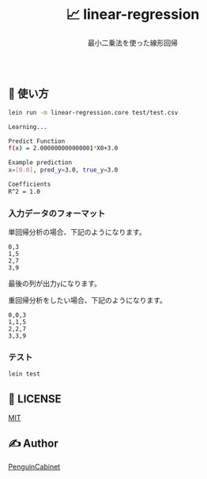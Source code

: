 <div align="center">

# 📈 linear-regression


最小二乗法を使った線形回帰

<br>
<br>
</div>

## 🔨 使い方

```bash
lein run -m linear-regression.core test/test.csv
```
```bash
Learning...

Predict Function
f(x) = 2.000000000000001*X0+3.0

Example prediction
x=[0.0], pred_y=3.0, true_y=3.0

Coefficients
R^2 = 1.0
```
### 入力データのフォーマット
単回帰分析の場合、下記のようになります。
```csv
0,3
1,5
2,7
3,9
```
最後の列が出力`y`になります。    

重回帰分析をしたい場合、下記のようになります。
```csv
0,0,3
1,1,5
2,2,7
3,3,9
```
### テスト
```bash
lein test
```

## 🎫 LICENSE

[MIT](./LICENSE)

## ✍ Author

[PenguinCabinet](https://github.com/PenguinCabinet)
